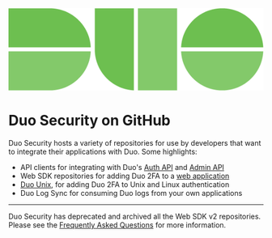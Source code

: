 ![Duo Security](/images/duoLogo-web.png)

# Duo Security on GitHub

Duo Security hosts a variety of repositories for use by developers that want to integrate their applications with Duo.
Some highlights:
* API clients for integrating with Duo's [Auth API](https://duo.com/docs/authapi) and [Admin API](https://duo.com/docs/adminapi)
* Web SDK repositories for adding Duo 2FA to a [web application](https://duo.com/docs/duoweb)
* [Duo Unix](https://duo.com/docs/duounix), for adding Duo 2FA to Unix and Linux authentication
* Duo Log Sync for consuming Duo logs from your own applications

----

Duo Security has deprecated and archived all the Web SDK v2 repositories.  Please see the [Frequently Asked Questions](https://duosecurity.github.io/faq.html) for more information.

